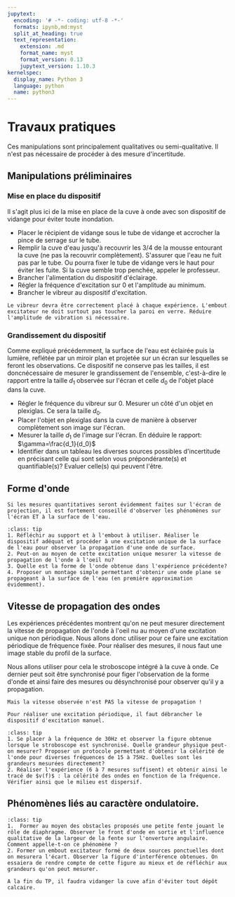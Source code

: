 ```yaml
---
jupytext:
  encoding: '# -*- coding: utf-8 -*-'
  formats: ipynb,md:myst
  split_at_heading: true
  text_representation:
    extension: .md
    format_name: myst
    format_version: 0.13
    jupytext_version: 1.10.3
kernelspec:
  display_name: Python 3
  language: python
  name: python3
---
```


# Travaux pratiques
Ces manipulations sont principalement qualitatives ou semi-qualitative. Il n'est pas nécessaire de procéder à des mesure d'incertitude.

## Manipulations préliminaires
### Mise en place du dispositif

Il s'agit plus ici de la mise en place de la cuve à onde avec son dispositif de vidange pour éviter toute inondation.

* Placer le récipient de vidange sous le tube de vidange et accrocher la pince de serrage sur le tube.
* Remplir la cuve d'eau jusqu'à recouvrir les 3/4 de la mousse entourant la cuve (ne pas la recouvrir complètement). S'assurer que l'eau ne fuit pas par le tube. Ou pourra fixer le tube de vidange vers le haut pour éviter les fuite. Si la cuve semble trop penchée, appeler le professeur.
* Brancher l'alimentation du dispositif d'éclairage.
* Régler la fréquence d'excitation sur 0 et l'amplitude au minimum.
* Brancher le vibreur au dispositif d'excitation.

````{attention} 
Le vibreur devra être correctement placé à chaque expérience. L'embout excitateur ne doit surtout pas toucher la paroi en verre. Réduire l'amplitude de vibration si nécessaire.
````

### Grandissement du dispositif
Comme expliqué précédemment, la surface de l'eau est éclairée puis la lumière, reflétée par un miroir plan et projetée sur un écran sur lesquelles se feront les observations. Ce dispositif ne conserve pas les tailles, il est doncnécessaire de mesurer le grandissement de l'ensemble, c'est-à-dire le rapport entre la taille $d_1$ observée sur l'écran et celle $d_0$ de l'objet placé dans la cuve.

* Régler le fréquence du vibreur sur 0. Mesurer un côté d'un objet en plexiglas. Ce sera la taille $d_0$.
* Placer l'objet en plexiglas dans la cuve de manière à observer complètement son image sur l'écran.
* Mesurer la taille $d_1$ de l'image sur l'écran. En déduire le rapport: $\gamma=\frac{d_1}{d_0}$
* Identifier dans un tableau les diverses sources possibles d'incertitude en précisant celle qui sont selon vous prépondérante(s) et quantifiable(s)? Evaluer celle(s) qui peuvent l'être.

## Forme d'onde
````{margin} 
Si les mesures quantitatives seront évidemment faites sur l'écran de projection, il est fortement conseillé d'observer les phénomènes sur l'écran ET à la surface de l'eau.
````

````{admonition} Observation de la propagation d'une onde de surface.
:class: tip
1. Réfléchir au support et à l'embout à utiliser. Réaliser le dispositif adéquat et procéder à une excitation unique de la surface de l'eau pour observer la propagation d'une onde de surface.
2. Peut-on au moyen de cette excitation unique mesurer la vitesse de propagation de l'onde à l'oeil nu?
3. Quelle est la forme de l'onde obtenue dans l'expérience précédente?
4. Proposer un montage simple permettant d'obtenir une onde plane se propageant à la surface de l'eau (en première approximation évidemment).
````

## Vitesse de propagation des ondes

Les expériences précédentes montrent qu'on ne peut mesurer directement la vitesse de propagation de l'onde à l'oeil nu au moyen d'une excitation unique non périodique. Nous allons donc utiliser pour ce faire une excitation périodique de fréquence fixée. Pour réaliser des mesures, il nous faut une image stable du profil de la surface.

Nous allons utiliser pour cela le stroboscope intégré à la cuve à onde. Ce dernier peut soit être synchronisé pour figer l'observation de la forme d'onde et ainsi faire des mesures ou désynchronisé pour observer qu'il y a propagation.

```{margin} 
Mais la vitesse observée n'est PAS la vitesse de propagation !
```

````{note} 
Pour réaliser une excitation périodique, il faut débrancher le dispositif d'excitation manuel.
````

````{admonition} Manipulation
:class: tip
1. Se placer à la fréquence de 30Hz et observer la figure obtenue lorsque le stroboscope est synchronisé. Quelle grandeur physique peut-on mesurer? Proposer un protocole permettant d'obtenir la célérité de l'onde pour diverses fréquences de 15 à 75Hz. Quelles sont les grandeurs mesurées directement?
2. Réaliser l'expérience (6 à 7 mesures suffisent) et obtenir ainsi le tracé de $v(f)$ : la célérité des ondes en fonction de la fréquence. Vérifier ainsi que le milieu est dispersif.
````

## Phénomènes liés au caractère ondulatoire.

````{admonition} Manipulatino
:class: tip
1.  Former au moyen des obstacles proposés une petite fente jouant le rôle de diaphragme. Observer le front d'onde en sortie et l'influence qualitative de la largeur de la fente sur l'onverture angulaire. Comment appelle-t-on ce phénomène ?
2. Former un embout excitateur formé de deux sources ponctuelles dont on mesurera l'écart. Observer la figure d'interférence obtenues. On essaiera de rendre compte de cette figure au mieux et de réfléchir aux grandeurs qu'on peut mesurer.

````

````{attention} 
A la fin du TP, il faudra vidanger la cuve afin d'éviter tout dépôt calcaire.
````